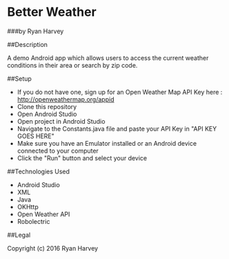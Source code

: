 # Better Weather

###by Ryan Harvey

##Description

A demo Android app which allows users to access the current weather conditions in their area or search by zip code. 

##Setup 

* If you do not have one, sign up for an Open Weather Map API Key here : http://openweathermap.org/appid
* Clone this repository 
* Open Android Studio
* Open project in Android Studio
* Navigate to the Constants.java file and paste your API Key in "API KEY GOES HERE"
* Make sure you have an Emulator installed or an Android device connected to your computer
* Click the "Run" button and select your device

##Technologies Used
 
* Android Studio
* XML
* Java
* OKHttp
* Open Weather API
* Robolectric

##Legal

Copyright (c) 2016 Ryan Harvey
